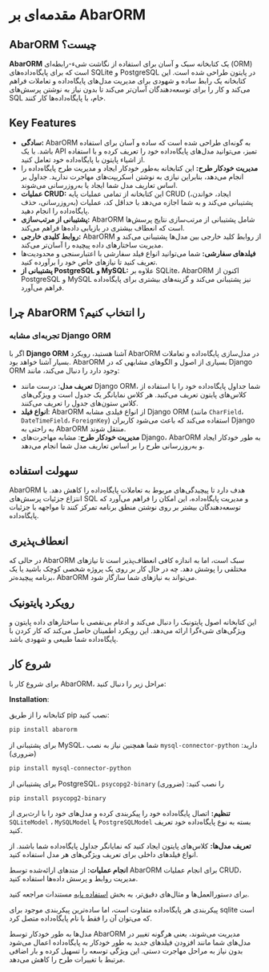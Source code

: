 # مقدمه‌ای بر AbarORM


## AbarORM چیست؟

**AbarORM** یک کتابخانه سبک و آسان برای استفاده از نگاشت شیء-رابطه‌ای (ORM) است که برای پایگاه‌داده‌های SQLite و PostgreSQL در پایتون طراحی شده است. این کتابخانه یک رابط ساده و شهودی برای مدیریت مدل‌های پایگاه‌داده و تعاملات فراهم می‌کند و کار را برای توسعه‌دهندگان آسان‌تر می‌کند تا بدون نیاز به نوشتن پرسش‌های SQL خام، با پایگاه‌داده‌ها کار کنند.
## Key Features


- **سادگی:** AbarORM به گونه‌ای طراحی شده است که ساده و آسان برای استفاده باشد. با یک API تمیز، می‌توانید مدل‌های پایگاه‌داده خود را تعریف کرده و با استفاده از اشیاء پایتون با پایگاه‌داده خود تعامل کنید.
- **مدیریت خودکار طرح:** این کتابخانه به‌طور خودکار ایجاد و مدیریت طرح پایگاه‌داده را انجام می‌دهد، بنابراین نیازی به نوشتن اسکریپت‌های مهاجرت ندارید. جداول بر اساس تعاریف مدل شما ایجاد یا به‌روزرسانی می‌شوند.
- **عملیات CRUD:**  این کتابخانه از تمامی عملیات پایه CRUD (ایجاد، خواندن، به‌روزرسانی، حذف) پشتیبانی می‌کند و به شما اجازه می‌دهد با حداقل کد، عملیات پایگاه‌داده را انجام دهید.
- **پشتیبانی از مرتب‌سازی:** AbarORM شامل پشتیبانی از مرتب‌سازی نتایج پرسش‌ها است که انعطاف بیشتری در بازیابی داده‌ها فراهم می‌کند.
- **روابط کلیدی خارجی:** AbarORM از روابط کلید خارجی بین مدل‌ها پشتیبانی می‌کند و مدیریت ساختارهای داده پیچیده را آسان‌تر می‌کند.
- **فیلدهای سفارشی:** شما می‌توانید انواع فیلد سفارشی با اعتبارسنجی و محدودیت‌ها تعریف کنید تا نیازهای خاص خود را برآورده کنید.
- **پشتیبانی از PostgreSQL و MySQL:** علاوه بر SQLite، AbarORM اکنون از PostgreSQL و MySQL نیز پشتیبانی می‌کند و گزینه‌های بیشتری برای پایگاه‌داده فراهم می‌آورد.

## چرا AbarORM را انتخاب کنیم؟

### تجربه‌ای مشابه Django ORM


اگر با **Django ORM** آشنا هستید، رویکرد AbarORM در مدل‌سازی پایگاه‌داده و تعاملات بسیار آشنا خواهد بود. AbarORM بسیاری از اصول و الگوهای مشابهی که در Django ORM وجود دارد را دنبال می‌کند، مانند:

- **تعریف مدل**: درست مانند Django ORM، شما جداول پایگاه‌داده خود را با استفاده از کلاس‌های پایتون تعریف می‌کنید. هر کلاس نمایانگر یک جدول است و ویژگی‌های کلاس ستون‌های جدول را تعریف می‌کنند.
- **انواع فیلد**: AbarORM از انواع فیلدی مشابه Django ORM (مانند `CharField`، `DateTimeField`، `ForeignKey`) استفاده می‌کند که باعث می‌شود کاربران Django به راحتی به AbarORM منتقل شوند.
- **مدیریت خودکار طرح**: مشابه مهاجرت‌های Django، AbarORM به طور خودکار ایجاد و به‌روزرسانی طرح را بر اساس تعاریف مدل شما انجام می‌دهد.


## سهولت استفاده

AbarORM هدف دارد تا پیچیدگی‌های مربوط به تعاملات پایگاه‌داده را کاهش دهد. با انتزاع جزئیات پرسش‌های SQL و مدیریت پایگاه‌داده، این امکان را فراهم می‌آورد که توسعه‌دهندگان بیشتر بر روی نوشتن منطق برنامه تمرکز کنند تا مواجهه با جزئیات پایگاه‌داده.

## انعطاف‌پذیری

در حالی که AbarORM سبک است، اما به اندازه کافی انعطاف‌پذیر است تا نیازهای مختلفی را پوشش دهد. چه در حال کار بر روی یک پروژه شخصی کوچک باشید یا یک برنامه پیچیده‌تر، AbarORM می‌تواند به نیازهای شما سازگار شود.

## رویکرد پایتونیک

این کتابخانه اصول پایتونیک را دنبال می‌کند و ادغام بی‌نقصی با ساختارهای داده پایتون و ویژگی‌های شیءگرا ارائه می‌دهد. این رویکرد اطمینان حاصل می‌کند که کار کردن با پایگاه‌داده شما طبیعی و شهودی باشد.

## شروع کار


برای شروع کار با AbarORM، مراحل زیر را دنبال کنید:


**Installation**: 

کتابخانه را از طریق pip نصب کنید:

```bash
pip install abarorm
```

برای پشتیبانی از MySQL، شما همچنین نیاز به نصب `mysql-connector-python` دارید: (ضروری)

```bash
pip install mysql-connector-python
```
برای پشتیبانی از PostgreSQL، `psycopg2-binary` را نصب کنید: (ضروری)

```bash
pip install psycopg2-binary
```


**تنظیم:** اتصال پایگاه‌داده خود را پیکربندی کرده و مدل‌های خود را با ارث‌بری از `SQLiteModel` ، `MySQLModel` یا `PostgreSQLModel` بسته به نوع پایگاه‌داده خود تعریف کنید.

**تعریف مدل‌ها:** کلاس‌های پایتون ایجاد کنید که نمایانگر جداول پایگاه‌داده شما باشند. از انواع فیلدهای داخلی برای تعریف ویژگی‌های هر مدل استفاده کنید.


**انجام عملیات:** از متدهای ارائه‌شده توسط AbarORM برای انجام عملیات CRUD، مدیریت روابط و پرسش داده‌ها استفاده کنید.

برای دستورالعمل‌ها و مثال‌های دقیق‌تر، به بخش [استفاده پایه](basic_usage.fa.md) مستندات مراجعه کنید. 

پیکربندی هر پایگاه‌داده متفاوت است، اما ساده‌ترین پیکربندی موجود برای sqlite است که می‌توان آن را فقط با نام پایگاه‌داده متصل کرد.

مدل‌ها به طور خودکار توسط AbarORM مدیریت می‌شوند، یعنی هرگونه تغییر در مدل‌های شما مانند افزودن فیلدهای جدید به طور خودکار به پایگاه‌داده اعمال می‌شود بدون نیاز به مراحل مهاجرت دستی. این ویژگی توسعه را تسهیل کرده و بار اضافی مرتبط با تغییرات طرح را کاهش می‌دهد.
